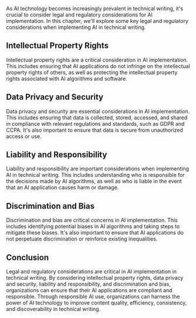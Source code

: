 

As AI technology becomes increasingly prevalent in technical writing, it's crucial to consider legal and regulatory considerations for AI implementation. In this chapter, we'll explore some key legal and regulatory considerations when implementing AI in technical writing.

Intellectual Property Rights
----------------------------

Intellectual property rights are a critical consideration in AI implementation. This includes ensuring that AI applications do not infringe on the intellectual property rights of others, as well as protecting the intellectual property rights associated with AI algorithms and software.

Data Privacy and Security
-------------------------

Data privacy and security are essential considerations in AI implementation. This includes ensuring that data is collected, stored, accessed, and shared in compliance with relevant regulations and standards, such as GDPR and CCPA. It's also important to ensure that data is secure from unauthorized access or use.

Liability and Responsibility
----------------------------

Liability and responsibility are important considerations when implementing AI in technical writing. This includes understanding who is responsible for the decisions made by AI algorithms, as well as who is liable in the event that an AI application causes harm or damage.

Discrimination and Bias
-----------------------

Discrimination and bias are critical concerns in AI implementation. This includes identifying potential biases in AI algorithms and taking steps to mitigate these biases. It's also important to ensure that AI applications do not perpetuate discrimination or reinforce existing inequalities.

Conclusion
----------

Legal and regulatory considerations are critical in AI implementation in technical writing. By considering intellectual property rights, data privacy and security, liability and responsibility, and discrimination and bias, organizations can ensure that their AI applications are compliant and responsible. Through responsible AI use, organizations can harness the power of AI technology to improve content quality, efficiency, consistency, and discoverability in technical writing.
